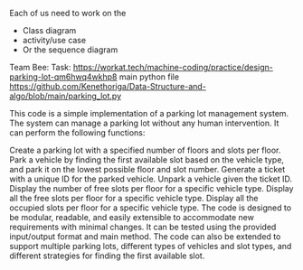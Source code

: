 
Each of us need to work on the

 - Class diagram
 - activity/use case
 - Or the  sequence diagram


Team Bee:
Task: https://workat.tech/machine-coding/practice/design-parking-lot-qm6hwq4wkhp8
main python file
https://github.com/Kenethoriga/Data-Structure-and-algo/blob/main/parking_lot.py

This code is a simple implementation of a parking lot management system. The system can manage a parking lot without any human intervention. It can perform the following functions:

Create a parking lot with a specified number of floors and slots per floor.
Park a vehicle by finding the first available slot based on the vehicle type, and park it on the lowest possible floor and slot number.
Generate a ticket with a unique ID for the parked vehicle.
Unpark a vehicle given the ticket ID.
Display the number of free slots per floor for a specific vehicle type.
Display all the free slots per floor for a specific vehicle type.
Display all the occupied slots per floor for a specific vehicle type.
The code is designed to be modular, readable, and easily extensible to accommodate new requirements with minimal changes. It can be tested using the provided input/output format and main method. The code can also be extended to support multiple parking lots, different types of vehicles and slot types, and different strategies for finding the first available slot.

